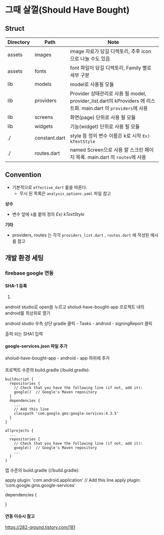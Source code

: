 # 그때 살껄(Should Have Bought)


##  Struct

|Directory|Path|Note|
|---------|----|----|
|assets | images|image 자료가 담길 디렉토리, 추후 icon 으로 나눌 수도 있음|
|assets | fonts|font 파일이 담길 디렉토리, Family 별로 세부 구분|
|lib | models|model로 사용될 모듈|
|lib | providers|Provider 상태관리로 사용 될 model, provider_list.dart의 kProviders 에 리스트화. main.dart 의 `providers`에 사용|
|lib | screens|화면(page) 단위로 사용 될 모듈|
|lib | widgets|기능(widget) 단위로 사용 될 모듈|
|./ | constant.dart|style 등 정의 변수 이름은 k로 시작 `Ex) kTextStyle`|
|./ | routes.dart|named Screen으로 사용 할 스크린 페이지 목록. main.dart 의 `routes`에 사용|



## Convention

- 기본적으로 `effective_dart` 룰을 따른다.
    - 무시 된 목록은 `analysis_options.yaml` 파일 참고

**상수**
- 변수 앞에 `k`를 붙여 정의  _Ex) kTextStyle_

**기타**
- providers, routes 는 각각 `providers_list.dart` , `routes.dart` 에 작성된 예시를 참고

## 개발 환경 세팅

### firebase google 연동

#### SHA-1 등록

1.
android studio로 open을 누르고 sholud-have-bought-app 프로젝트 내의 android를 최상위로 열기

android studio 우측 상단 gradle 클릭 - Tasks - android - signingReport 클릭

출력 되는 SHA1 입력

#### google-services.json 파일 추가

sholud-have-bought-app - android - app 하위에 추가


####

프로젝트 수준의 build.gradle (<project>/build.gradle):

```
buildscript {
  repositories {
    // Check that you have the following line (if not, add it):
    google()  // Google's Maven repository
  }
  dependencies {
    ...
    // Add this line
    classpath 'com.google.gms:google-services:4.3.5'
  }
}

allprojects {
  ...
  repositories {
    // Check that you have the following line (if not, add it):
    google()  // Google's Maven repository
    ...
  }
}
```

앱 수준의 build.gradle (<project>/<app-module>/build.gradle):



apply plugin: 'com.android.application'
// Add this line
apply plugin: 'com.google.gms.google-services'

dependencies {

}

#### 연동 이슈시 참고
https://282-ground.tistory.com/181